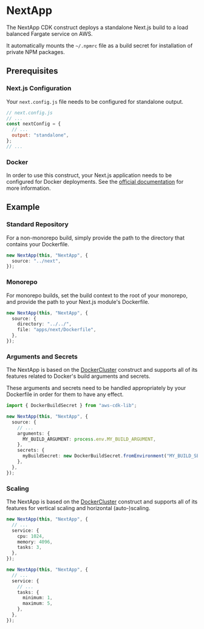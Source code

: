# NextApp

The NextApp CDK construct deploys a standalone Next.js build to a load balanced Fargate service on AWS.

It automatically mounts the `~/.npmrc` file as a build secret for installation of private NPM packages.

## Prerequisites

### Next.js Configuration

Your `next.config.js` file needs to be configured for standalone output.

```js
// next.config.js
// ...
const nextConfig = {
  // ...
  output: "standalone",
};
// ...
```

### Docker

In order to use this construct, your Next.js application needs to be configured for Docker deployments. See the [official documentation](https://nextjs.org/docs/pages/building-your-application/deploying#docker-image) for more information.

## Example

### Standard Repository

For a non-monorepo build, simply provide the path to the directory that contains your Dockerfile.

```ts
new NextApp(this, "NextApp", {
  source: "../next",
});
```

### Monorepo

For monorepo builds, set the build context to the root of your monorepo, and provide the path to your Next.js module's Dockerfile.

```ts
new NextApp(this, "NextApp", {
  source: {
    directory: "../../",
    file: "apps/next/Dockerfile",
  },
});
```

### Arguments and Secrets

The NextApp is based on the [DockerCluster](https://github.com/codedazur/toolkit/tree/main/packages/cdk-docker-cluster) construct and supports all of its features related to Docker's build arguments and secrets.

These arguments and secrets need to be handled appropriately by your Dockerfile in order for them to have any effect.

```ts
import { DockerBuildSecret } from "aws-cdk-lib";

new NextApp(this, "NextApp", {
  source: {
    // ...
    arguments: {
      MY_BUILD_ARGUMENT: process.env.MY_BUILD_ARGUMENT,
    },
    secrets: {
      myBuildSecret: new DockerBuildSecret.fromEnvironment("MY_BUILD_SECRET"),
    },
  },
});
```

### Scaling

The NextApp is based on the [DockerCluster](https://github.com/codedazur/toolkit/tree/main/packages/cdk-docker-cluster) construct and supports all of its features for vertical scaling and horizontal (auto-)scaling.

```ts
new NextApp(this, "NextApp", {
  // ...
  service: {
    cpu: 1024,
    memory: 4096,
    tasks: 3,
  },
});
```

```ts
new NextApp(this, "NextApp", {
  // ...
  service: {
    // ...
    tasks: {
      minimum: 1,
      maximum: 5,
    },
  },
});
```

